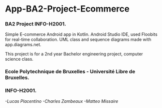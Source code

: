 # App-BA2-Project-Ecommerce
### **BA2 Project INFO-H2001.**
Simple E-commerce Android app in Kotlin.
Android Studio IDE, used Floobits for real-time collaboration.
UML class and sequence diagrams made with app.diagrams.net.

This project is for a 2nd year Bachelor engineering project, computer science class.
### **Ecole Polytechnique de Bruxelles - Université Libre de Bruxelles.**
### INFO-H2001.

_-Lucas Placentino
-Charles Zambeaux
-Matteo Missaire_
